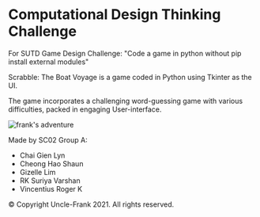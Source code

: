 # Computational Design Thinking Challenge

For SUTD Game Design Challenge: "Code a game in python without pip install external modules"

Scrabble: The Boat Voyage is a game coded in Python using Tkinter as the UI.

The game incorporates a challenging word-guessing game with various difficulties, packed in engaging User-interface.

![frank's adventure](https://user-images.githubusercontent.com/12166346/144874630-94c80b8d-e939-453e-9646-e6c6eceb956b.png)

Made by SC02 Group A:
- Chai Gien Lyn
- Cheong Hao Shaun
- Gizelle Lim
- RK Suriya Varshan
- Vincentius Roger K


© Copyright Uncle-Frank 2021. All rights reserved.
